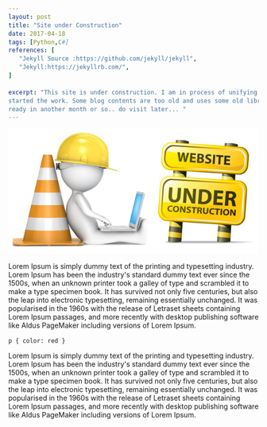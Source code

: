 ```yaml
---
layout: post
title: "Site under Construction"
date: 2017-04-18
tags: [Python,C#]
references: [
   "Jekyll Source :https://github.com/jekyll/jekyll",
   "Jekyll:https://jekyllrb.com/", 
]

excerpt: "This site is under construction. I am in process of unifying couple of my blogs into single site using Jekyll and Github pages. I just 
started the work. Some blog contents are too old and uses some old libraries and I need to port them to use latest libraries. Hope this will be 
ready in another month or so.. do visit later... "
---
```



<img src='/images/underconstruction.jpg' class='img-responsive'>

Lorem Ipsum is simply dummy text of the printing and typesetting industry. Lorem Ipsum has been the industry's standard dummy text ever since the 1500s, when an unknown printer took a galley of type and scrambled it to make a type specimen book. It has survived not only five centuries, but also the leap into electronic typesetting, remaining essentially unchanged. It was popularised in the 1960s with the release of Letraset sheets containing Lorem Ipsum passages, and more recently with desktop publishing software like Aldus PageMaker including versions of Lorem Ipsum.
<pre><code class="language-css">p { color: red }</code></pre>
Lorem Ipsum is simply dummy text of the printing and typesetting industry. Lorem Ipsum has been the industry's standard dummy text ever since the 1500s, when an unknown printer took a galley of type and scrambled it to make a type specimen book. It has survived not only five centuries, but also the leap into electronic typesetting, remaining essentially unchanged. It was popularised in the 1960s with the release of Letraset sheets containing Lorem Ipsum passages, and more recently with desktop publishing software like Aldus PageMaker including versions of Lorem Ipsum. 



  

